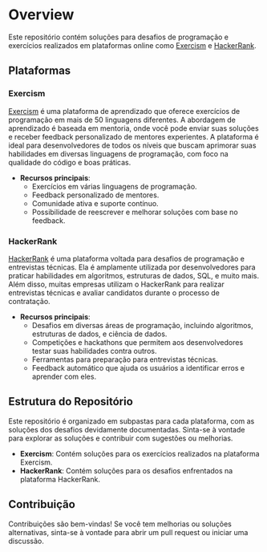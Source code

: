 # Overview

Este repositório contém soluções para desafios de programação e exercícios realizados em plataformas online como [Exercism](https://exercism.org) e [HackerRank](https://www.hackerrank.com).

## Plataformas

### Exercism

[Exercism](https://exercism.org) é uma plataforma de aprendizado que oferece exercícios de programação em mais de 50 linguagens diferentes. A abordagem de aprendizado é baseada em mentoria, onde você pode enviar suas soluções e receber feedback personalizado de mentores experientes. A plataforma é ideal para desenvolvedores de todos os níveis que buscam aprimorar suas habilidades em diversas linguagens de programação, com foco na qualidade do código e boas práticas.

- **Recursos principais**:
  - Exercícios em várias linguagens de programação.
  - Feedback personalizado de mentores.
  - Comunidade ativa e suporte contínuo.
  - Possibilidade de reescrever e melhorar soluções com base no feedback.

### HackerRank

[HackerRank](https://www.hackerrank.com) é uma plataforma voltada para desafios de programação e entrevistas técnicas. Ela é amplamente utilizada por desenvolvedores para praticar habilidades em algoritmos, estruturas de dados, SQL, e muito mais. Além disso, muitas empresas utilizam o HackerRank para realizar entrevistas técnicas e avaliar candidatos durante o processo de contratação.

- **Recursos principais**:
  - Desafios em diversas áreas de programação, incluindo algoritmos, estruturas de dados, e ciência de dados.
  - Competições e hackathons que permitem aos desenvolvedores testar suas habilidades contra outros.
  - Ferramentas para preparação para entrevistas técnicas.
  - Feedback automático que ajuda os usuários a identificar erros e aprender com eles.

## Estrutura do Repositório

Este repositório é organizado em subpastas para cada plataforma, com as soluções dos desafios devidamente documentadas. Sinta-se à vontade para explorar as soluções e contribuir com sugestões ou melhorias.

- **Exercism**: Contém soluções para os exercícios realizados na plataforma Exercism.
- **HackerRank**: Contém soluções para os desafios enfrentados na plataforma HackerRank.

## Contribuição

Contribuições são bem-vindas! Se você tem melhorias ou soluções alternativas, sinta-se à vontade para abrir um pull request ou iniciar uma discussão.
